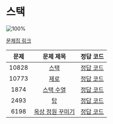 # 스택

![100%](https://progress-bar.dev/5/?scale=5&title=progress&width=500&color=babaca&suffix=/5)

[문제집 링크](https://www.acmicpc.net/workbook/view/7309)

| 문제 | 문제 제목 | 정답 코드 |
| :--: | :--: | :--: |
| 10828 | [스택](https://www.acmicpc.net/problem/10828) | [정답 코드](../0x05/solutions/10828.cpp) |
| 10773 | [제로](https://www.acmicpc.net/problem/10773) | [정답 코드](../0x05/solutions/10773.cpp) |
| 1874 | [스택 수열](https://www.acmicpc.net/problem/1874) | [정답 코드](../0x05/solutions/1874.cpp) |
| 2493 | [탑](https://www.acmicpc.net/problem/2493) | [정답 코드](../0x05/solutions/2493.cpp) |
| 6198 | [옥상 정원 꾸미기](https://www.acmicpc.net/problem/6198) | [정답 코드](../0x05/solutions/6198.cpp) |
